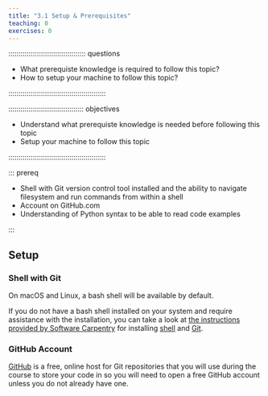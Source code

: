 ```yaml
---
title: "3.1 Setup & Prerequisites"
teaching: 0
exercises: 0
---
```


:::::::::::::::::::::::::::::::::::::: questions 

- What prerequiste knowledge is required to follow this topic?
- How to setup your machine to follow this topic?

::::::::::::::::::::::::::::::::::::::::::::::::

::::::::::::::::::::::::::::::::::::: objectives

- Understand what prerequiste knowledge is needed before following this topic
- Setup your machine to follow this topic

::::::::::::::::::::::::::::::::::::::::::::::::

::: prereq

- Shell with Git version control tool installed and the ability to navigate filesystem and run commands from within a shell
- Account on GitHub.com
- Understanding of Python syntax to be able to read code examples

:::

## Setup

### Shell with Git

On macOS and Linux, a bash shell will be available by default.

If you do not have a bash shell installed on your system and require assistance with the installation, you can take a look at [the instructions provided by Software Carpentry](https://swcarpentry.github.io/python-novice-inflammation/#install-python) 
for installing [shell](https://carpentries.github.io/workshop-template/install_instructions/#the-bash-shell) and [Git](https://carpentries.github.io/workshop-template/install_instructions/#git-1).

### GitHub Account

[GitHub](https://github.com) is a free, online host for Git repositories that you will use during the course to store your code in so you will need to open a free GitHub account unless you do not already have one.



